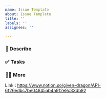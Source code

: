 ```yaml
---
name: Issue Template
about: Issue Template
title: ''
labels: ''
assignees: ''

---
```


### 📄 Describe

### ✅ Tasks

### 🙋🏻 More

Link : https://www.notion.so/given-dragon/API-6f26edbc7be04845ab4a9f2e9c33db92
